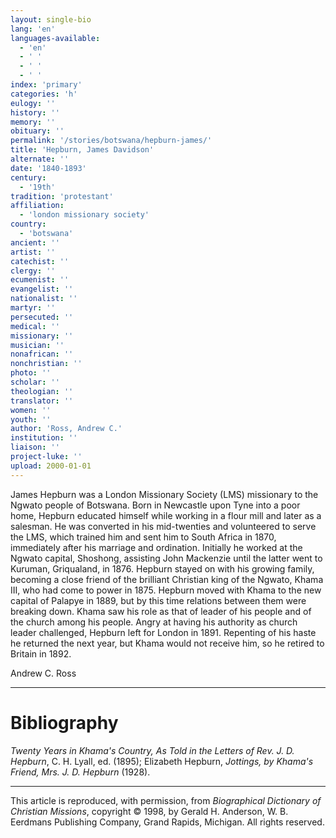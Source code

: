 ```yaml
---
layout: single-bio
lang: 'en'
languages-available:
  - 'en'
  - ' '
  - ' '
  - ' '
index: 'primary'
categories: 'h'
eulogy: ''
history: ''
memory: ''
obituary: ''
permalink: '/stories/botswana/hepburn-james/'
title: 'Hepburn, James Davidson'
alternate: ''
date: '1840-1893'
century:
  - '19th'
tradition: 'protestant'
affiliation:
  - 'london missionary society'
country:
  - 'botswana'
ancient: ''
artist: ''
catechist: ''
clergy: ''
ecumenist: ''
evangelist: ''
nationalist: ''
martyr: ''
persecuted: ''
medical: ''
missionary: ''
musician: ''
nonafrican: ''
nonchristian: ''
photo: ''
scholar: ''
theologian: ''
translator: ''
women: ''
youth: ''
author: 'Ross, Andrew C.'
institution: ''
liaison: ''
project-luke: ''
upload: 2000-01-01
---
```



James Hepburn was a London Missionary Society (LMS) missionary to the Ngwato people of Botswana. Born in Newcastle upon Tyne into a poor home, Hepburn educated himself while working in a flour mill and later as a salesman. He was converted in his mid-twenties and volunteered to serve the LMS, which trained him and sent him to South Africa in 1870, immediately after his marriage and ordination. Initially he worked at the Ngwato capital, Shoshong, assisting John Mackenzie until the latter went to Kuruman, Griqualand, in 1876. Hepburn stayed on with his growing family, becoming a close friend of the brilliant Christian king of the Ngwato, Khama III, who had come to power in 1875. Hepburn moved with Khama to the new capital of Palapye in 1889, but by this time relations between them were breaking down. Khama saw his role as that of leader of his people and of the church among his people. Angry at having his authority as church leader challenged, Hepburn left for London in 1891. Repenting of his haste he returned the next year, but Khama would not receive him, so he retired to Britain in 1892.

Andrew C. Ross

---

# Bibliography

*Twenty Years in Khama's Country, As Told in the Letters of Rev. J. D. Hepburn*, C. H. Lyall, ed. (1895); Elizabeth Hepburn, *Jottings, by Khama's Friend, Mrs. J. D. Hepburn* (1928).

---

This article is reproduced, with permission, from *Biographical Dictionary of Christian Missions*, copyright © 1998, by Gerald H. Anderson, W. B. Eerdmans Publishing Company, Grand Rapids, Michigan. All rights reserved.